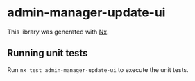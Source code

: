 # admin-manager-update-ui

This library was generated with [Nx](https://nx.dev).

## Running unit tests

Run `nx test admin-manager-update-ui` to execute the unit tests.
